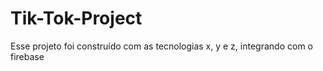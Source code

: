 # Tik-Tok-Project
Esse projeto foi construído com as tecnologias x, y e z, integrando com o firebase
